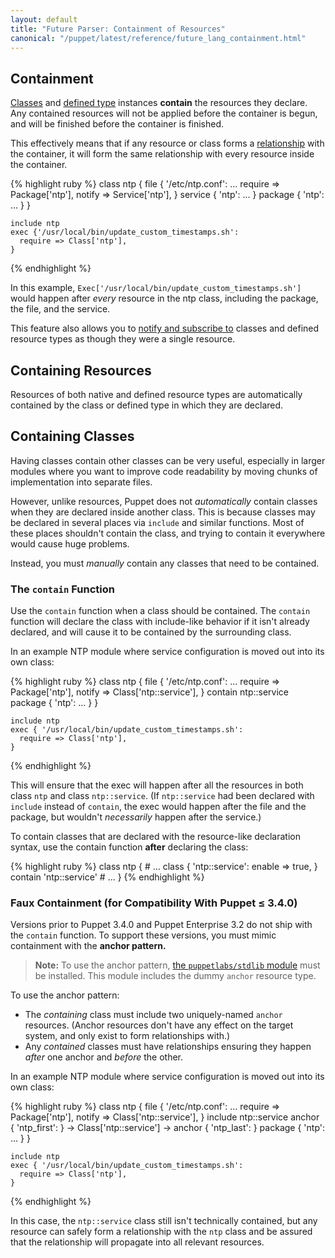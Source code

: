 ```yaml
---
layout: default
title: "Future Parser: Containment of Resources"
canonical: "/puppet/latest/reference/future_lang_containment.html"
---
```


[stdlib]: http://forge.puppetlabs.com/puppetlabs/stdlib
[classes]: ./future_lang_classes.html
[definedtype]: ./future_lang_defined_types.html
[relationship]: ./future_lang_relationships.html
[notify]: ./future_lang_relationships.html#ordering-and-notification

Containment
-----

[Classes][] and [defined type][definedtype] instances **contain** the resources they declare. Any contained resources will not be applied before the container is begun, and will be finished before the container is finished.

This effectively means that if any resource or class forms a [relationship][] with the container, it will form the same relationship with every resource inside the container.

{% highlight ruby %}
    class ntp {
      file { '/etc/ntp.conf':
        ...
        require => Package['ntp'],
        notify  => Service['ntp'],
      }
      service { 'ntp':
        ...
      }
      package { 'ntp':
        ...
      }
    }

    include ntp
    exec {'/usr/local/bin/update_custom_timestamps.sh':
      require => Class['ntp'],
    }
{% endhighlight %}

In this example, `Exec['/usr/local/bin/update_custom_timestamps.sh']` would happen after _every_ resource in the ntp class, including the package, the file, and the service.

This feature also allows you to [notify and subscribe to][notify] classes and defined resource types as though they were a single resource.

Containing Resources
-----

Resources of both native and defined resource types are automatically contained by the class or defined type in which they are declared.

Containing Classes
-----

Having classes contain other classes can be very useful, especially in larger modules where you want to improve code readability by moving chunks of implementation into separate files.

However, unlike resources, Puppet does not _automatically_ contain classes when they are declared inside another class. This is because classes may be declared in several places via `include` and similar functions. Most of these places shouldn't contain the class, and trying to contain it everywhere would cause huge problems.

Instead, you must _manually_ contain any classes that need to be contained.

### The `contain` Function

Use the `contain` function when a class should be contained. The `contain` function will declare the class with include-like behavior if it isn't already declared, and will cause it to be contained by the surrounding class.

In an example NTP module where service configuration is moved out into its own class:

{% highlight ruby %}
    class ntp {
      file { '/etc/ntp.conf':
        ...
        require => Package['ntp'],
        notify  => Class['ntp::service'],
      }
      contain ntp::service
      package { 'ntp':
        ...
      }
    }

    include ntp
    exec { '/usr/local/bin/update_custom_timestamps.sh':
      require => Class['ntp'],
    }
{% endhighlight %}

This will ensure that the exec will happen after all the resources in both class `ntp` and class `ntp::service`. (If `ntp::service` had been declared with `include` instead of `contain`, the exec would happen after the file and the package, but wouldn't _necessarily_ happen after the service.)

To contain classes that are declared with the resource-like declaration syntax, use the contain function **after** declaring the class:

{% highlight ruby %}
    class ntp {
      # ...
      class { 'ntp::service':
        enable => true,
      }
      contain 'ntp::service'
      # ...
    }
{% endhighlight %}

### Faux Containment (for Compatibility With Puppet ≤ 3.4.0)

Versions prior to Puppet 3.4.0 and Puppet Enterprise 3.2 do not ship with the `contain` function. To support these versions, you must mimic containment with the **anchor pattern.**

> **Note:** To use the anchor pattern, [the `puppetlabs/stdlib` module][stdlib] must be installed. This module includes the dummy `anchor` resource type.

To use the anchor pattern:

* The _containing_ class must include two uniquely-named `anchor` resources. (Anchor resources don't have any effect on the target system, and only exist to form relationships with.)
* Any _contained_ classes must have relationships ensuring they happen _after_ one anchor and _before_ the other.

In an example NTP module where service configuration is moved out into its own class:

{% highlight ruby %}
    class ntp {
      file { '/etc/ntp.conf':
        ...
        require => Package['ntp'],
        notify  => Class['ntp::service'],
      }
      include ntp::service
      anchor { 'ntp_first': } -> Class['ntp::service'] -> anchor { 'ntp_last': }
      package { 'ntp':
        ...
      }
    }

    include ntp
    exec { '/usr/local/bin/update_custom_timestamps.sh':
      require => Class['ntp'],
    }
{% endhighlight %}

In this case, the `ntp::service` class still isn't technically contained, but any resource can safely form a relationship with the `ntp` class and be assured that the relationship will propagate into all relevant resources.

